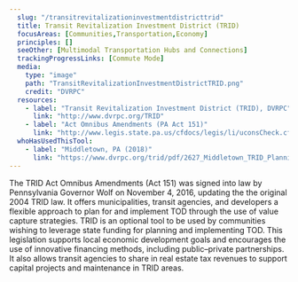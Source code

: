 ```yaml
---
  slug: "/transitrevitalizationinvestmentdistricttrid"
  title: Transit Revitalization Investment District (TRID)
  focusAreas: [Communities,Transportation,Economy]
  principles: []
  seeOther: [Multimodal Transportation Hubs and Connections]
  trackingProgressLinks: [Commute Mode]
  media: 
    type: "image"
    path: "TransitRevitalizationInvestmentDistrictTRID.png"
    credit: "DVRPC"
  resources: 
    - label: "Transit Revitalization Investment District (TRID), DVRPC"
      link: "http://www.dvrpc.org/TRID"
    - label: "Act Omnibus Amendments (PA Act 151)"
      link: "http://www.legis.state.pa.us/cfdocs/legis/li/uconsCheck.cfm?yr=2016&sessInd=0&act=151"  
  whoHasUsedThisTool: 
    - label: "Middletown, PA (2018)"
      link: "https://www.dvrpc.org/trid/pdf/2627_Middletown_TRID_Planning_Study_Final_Revised_9-20-18.pdf"
---
```


The TRID Act Omnibus Amendments (Act 151) was signed into law by Pennsylvania Governor Wolf on November 4, 2016, updating the the original 2004 TRID law. It offers municipalities, transit agencies, and developers a flexible approach to plan for and implement TOD through the use of value capture strategies. TRID is an optional tool to be used by communities wishing to leverage state funding for planning and implementing TOD. This legislation supports local economic development goals and encourages the use of innovative financing methods, including public–private partnerships. It also allows transit agencies to share in real estate tax revenues to support capital projects and maintenance in TRID areas.
